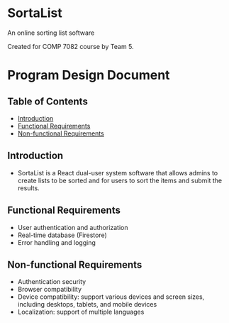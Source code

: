 # SortaList
An online sorting list software

Created for COMP 7082 course by Team 5.

# Program Design Document

## Table of Contents
- [Introduction](#introduction)
- [Functional Requirements](#functional-requirements)
- [Non-functional Requirements](#non-functional-requirements)

## Introduction
- SortaList is a React dual-user system software that allows admins to create lists to be sorted and for users to sort the items and submit the results.

## Functional Requirements
- User authentication and authorization
- Real-time database (Firestore)
- Error handling and logging

## Non-functional Requirements
- Authentication security
- Browser compatibility
- Device compatibility: support various devices and screen sizes, including desktops, tablets, and mobile devices
- Localization: support of multiple languages
